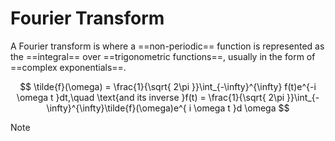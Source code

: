 # Fourier Transform

A Fourier transform is where a ==non-periodic== function is represented as the ==integral== over ==trigonometric functions==, usually in the form of ==complex exponentials==.

$$
\tilde{f}(\omega) = \frac{1}{\sqrt{ 2\pi }}\int_{-\infty}^{\infty} f(t)e^{-i \omega t }dt,\quad \text{and its inverse }f(t) = \frac{1}{\sqrt{ 2\pi }}\int_{-\infty}^{\infty}\tilde{f}(\omega)e^{ i \omega t }d \omega
$$

Note